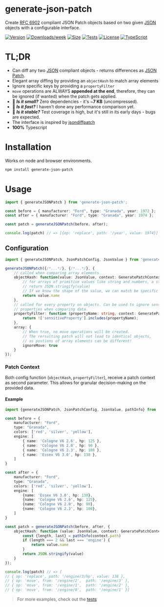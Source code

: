 # generate-json-patch

Create [RFC 6902](https://datatracker.ietf.org/doc/html/rfc6902/) compliant JSON Patch objects based on two given [JSON](https://www.ecma-international.org/publications-and-standards/standards/ecma-404/) objects with a configurable interface. 

[![Version](https://img.shields.io/npm/v/generate-json-patch.svg)](https://npmjs.org/package/generate-json-patch)
[![Downloads/week](https://img.shields.io/npm/dw/generate-json-patch.svg)](https://npmjs.org/package/generate-json-patch)
[![Size](https://img.shields.io/bundlephobia/min/generate-json-patch.svg)](https://npmjs.org/package/generate-json-patch)
[![Tests](https://github.com/marcolink/generate-json-patch/workflows/CI%20Tests/badge.svg?branch=main)](https://github.com/marcolink/generate-json-patch/actions/workflows/test.yml)
[![License](https://img.shields.io/npm/l/generate-json-patch.svg)](https://github.com/marcoxlink/generate-json-patch/blob/main/package.json)
[![TypeScript](https://img.shields.io/badge/%3C%2F%3E-TypeScript-%230074c1.svg)](http://www.typescriptlang.org/)
# TL;DR
- Can diff any two [JSON](https://www.ecma-international.org/publications-and-standards/standards/ecma-404/)  compliant objects - returns differences as [JSON Patch](http://jsonpatch.com/).
- Elegant array diffing by providing an `objectHash` to match array elements
- Ignore specific keys by providing a `propertyFilter`
- `move` operations are ALWAYS **appended at the end**, therefore, they can be ignored (if wanted) when the patch gets applied.
- :paw_prints: ***Is it small?*** Zero dependencies - it's ~**7 KB** (uncompressed).
- :crystal_ball: ***Is it fast?*** I haven't done any performance comparison yet.
- :hatched_chick: ***Is it stable?*** Test coverage is high, but it's still in its early days - bugs are expected.
- The interface is inspired by [jsondiffpatch](https://github.com/benjamine/jsondiffpatch)
- **100%** Typescript

# Installation 
Works on node and browser environments. 
```bash
npm install generate-json-patch
```

# Usage

```typescript
import { generateJSONPatch } from 'generate-json-patch';

const before = { manufacturer: "Ford", type: "Granada", year: 1972 };
const after = { manufacturer: "Ford", type: "Granada", year: 1974 };

const patch = generateJSONPatch(before, after);

console.log(patch) // => [{op: 'replace', path: '/year', value: 1974}]
```

## Configuration

```typescript
import { generateJSONPatch, JsonPatchConfig, JsonValue } from 'generate-json-patch';

generateJSONPatch({/*...*/}, {/*...*/}, {
    // called when comparing array elements
    objectHash: function(value: JsonValue, context: GeneratePatchContext) {
        // for arrays of primitive values like string and numbers, a stringification is sufficent:
        // return JSON.stringify(value)
        // If we know the shape of the value, we can match be specific properties
        return value.name
    },
    // called for every property on objects. Can be used to ignore sensitive or irrelevant 
    // properties when comparing data.
    propertyFilter: function (propertyName: string, context: GeneratePatchContext) {
        return !['sensitiveProperty'].includes(propertyName);
    },
    array: {
        // When true, no move operations will be created. 
        // The rersulting patch will not lead to identical objects, 
        // as postions of array elements can be different!
        ignoreMove: true
    }
});
``` 

### Patch Context
Both config function (`objectHash`, `propertyFilter`), receive a patch context as second parameter.
This allows for granular decision-making on the provided data.

#### Example
```typescript
import {generateJSONPatch, JsonPatchConfig, JsonValue, pathInfo} from 'generate-json-patch';

const before = {
    manufacturer: "Ford",
    type: "Granada",
    colors: ['red', 'silver', 'yellow'],
    engine: [
        { name: 'Cologne V6 2.6', hp: 125 },
        { name: 'Cologne V6 2.0', hp: 90 },
        { name: 'Cologne V6 2.3', hp: 108 },
        { name: 'Essex V6 3.0', hp: 138 },
    ]
}

const after = {
    manufacturer: "Ford",
    type: "Granada",
    colors: ['red', 'silver', 'yellow'],
    engine: [
        {name: 'Essex V6 3.0', hp: 138},
        {name: 'Cologne V6 2.6', hp: 125},
        {name: 'Cologne V6 2.0', hp: 90},
        {name: 'Cologne V6 2.3', hp: 108},
    ]
}

const patch = generateJSONPatch(before, after, {
    objectHash: function (value: JsonValue, context: GeneratePatchContext) {
        const {length, last} = pathInfo(context.path)
        if (length === 2 && last === 'engine') {
            return value.name
        }
        return JSON.stringify(value)
    }
});

console.log(patch) // => [
// { op: 'replace', path: '/engine/3/hp', value: 138 },
// { op: 'move', from: '/engine/2',  path: '/engine/3' },
// { op: 'move', from: '/engine/1',  path: '/engine/2' },
// { op: 'move', from: '/engine/0',  path: '/engine/1' }]
```

> For more examples, check out the [tests](./src/index.spec.ts)


